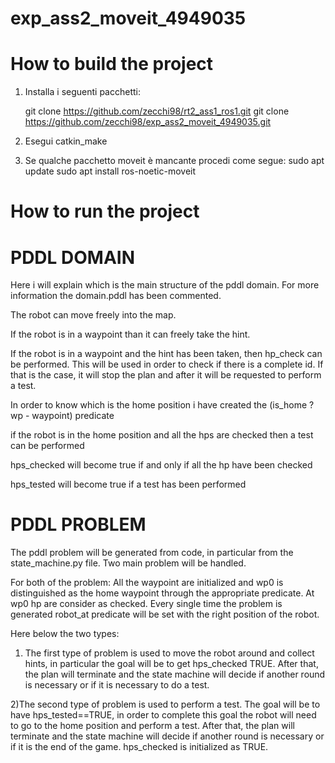 # exp_ass2_moveit_4949035

# How to build the project

1) Installa i seguenti pacchetti:

    git clone https://github.com/zecchi98/rt2_ass1_ros1.git
    git clone https://github.com/zecchi98/exp_ass2_moveit_4949035.git

2) Esegui catkin_make

3) Se qualche pacchetto moveit è mancante procedi come segue:
    sudo apt update
    sudo apt install ros-noetic-moveit

# How to run the project

# PDDL DOMAIN

Here i will explain which is the main structure of the pddl domain. For more information the domain.pddl has been commented.

The robot can move freely into the map.

If the robot is in a waypoint than it can freely take the hint.

If the robot is in a waypoint and the hint has been taken, then hp_check can be performed. This will be used in order to check if there is a complete id. If that is the case, it will stop the plan and after it will be requested to perform a test.

In order to know which is the home position i have created the (is_home ?wp - waypoint) predicate

if the robot is in the home position and all the hps are checked then a test can be performed

hps_checked will become true if and only if all the hp have been checked

hps_tested will become true if a test has been performed

# PDDL PROBLEM

The pddl problem will be generated from code, in particular from the state_machine.py file. Two main problem will be handled.

For both of the problem:
All the waypoint are initialized and wp0 is distinguished as the home waypoint through the appropriate predicate. At wp0 hp are consider as checked.
Every single time the problem is generated robot_at predicate will be set with the right position of the robot.

Here below the two types:

1) The first type of problem is used to move the robot around and collect hints, in particular the goal will be to get hps_checked TRUE. After that, the plan will terminate and the state machine will decide if another round is necessary or if it is necessary to do a test.

2)The second type of problem is used to perform a test. The goal will be to have hps_tested==TRUE, in order to complete this goal the robot will need to go to the home position and perform a test. After that, the plan will terminate and the state machine will decide if another round is necessary or if it is the end of the game.
hps_checked is initialized as TRUE.
